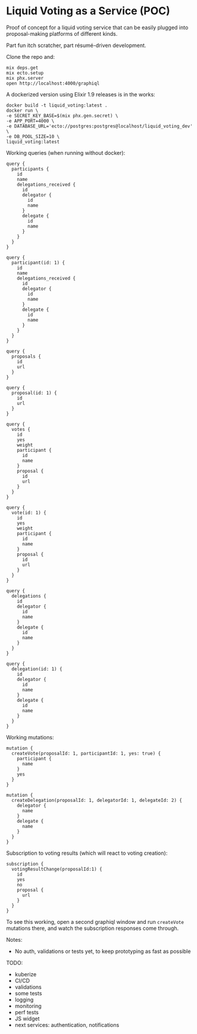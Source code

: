 # Liquid Voting as a Service (POC)

Proof of concept for a liquid voting service that can be easily plugged into proposal-making platforms of different kinds.

Part fun itch scratcher, part résumé-driven development.

Clone the repo and:

```
mix deps.get
mix ecto.setup
mix phx.server
open http://localhost:4000/graphiql
```

A dockerized version using Elixir 1.9 releases is in the works:

```
docker build -t liquid_voting:latest .
docker run \
-e SECRET_KEY_BASE=$(mix phx.gen.secret) \
-e APP_PORT=4000 \
-e DATABASE_URL='ecto://postgres:postgres@localhost/liquid_voting_dev' \
-e DB_POOL_SIZE=10 \
liquid_voting:latest
```

Working queries (when running without docker):

```
query {
  participants {
    id
    name
    delegations_received {
      id
      delegator {
        id
        name
      }
      delegate {
        id
        name
      }
    }
  }
}

query {
  participant(id: 1) {
    id
    name
    delegations_received {
      id
      delegator {
        id
        name
      }
      delegate {
        id
        name
      }
    }
  }
}

query {
  proposals {
    id
    url
  }
}

query {
  proposal(id: 1) {
    id
    url
  }
}

query {
  votes {
    id
    yes
    weight
    participant {
      id
      name
    }
    proposal {
      id
      url
    }
  }
}

query {
  vote(id: 1) {
    id
    yes
    weight
    participant {
      id
      name
    }
    proposal {
      id
      url
    }
  }
}

query {
  delegations {
    id
    delegator {
      id
      name
    }
    delegate {
      id
      name
    }
  }
}

query {
  delegation(id: 1) {
    id
    delegator {
      id
      name
    }
    delegate {
      id
      name
    }
  }
}
```

Working mutations:

```
mutation {
  createVote(proposalId: 1, participantId: 1, yes: true) {
    participant {
      name
    }
    yes
  }
}

mutation {
  createDelegation(proposalId: 1, delegatorId: 1, delegateId: 2) {
    delegator {
      name
    }
    delegate {
      name
    }
  }
}
```

Subscription to voting results (which will react to voting creation):

```
subscription {
  votingResultChange(proposalId:1) {
    id
    yes
    no
    proposal {
      url
    }
  }
}
```

To see this working, open a second graphiql window and run `createVote` mutations there, and watch the subscription responses come through.

Notes:

* No auth, validations or tests yet, to keep prototyping as fast as possible

TODO:

* kuberize
* CI/CD
* validations
* some tests
* logging
* monitoring
* perf tests
* JS widget
* next services: authentication, notifications
